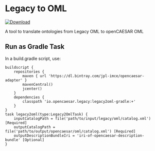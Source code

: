 # Legacy to OML

[ ![Download](https://api.bintray.com/packages/jpl-imce/opencaesar-adapter/legacy2oml-gradle/images/download.svg) ](https://bintray.com/jpl-imce/opencaesar-adapter/legacy2oml-gradle/_latestVersion)

A tool to translate ontologies from Legacy OML to openCAESAR OML

## Run as Gradle Task
In a build.gradle script, use:
```
buildscript {
	repositories {
		maven { url 'https://dl.bintray.com/jpl-imce/opencaesar-adapter' }
		mavenCentral()
		jcenter()
	}
	dependencies {
		classpath 'io.opencaesar.legacy:legacy2oml-gradle:+'
	}
}
task legacy2oml(type:Legacy2OmlTask) {
	inputCatalogPath = file('path/to/input/legacy/oml/catalog.xml') [Required]
	outputCatalogPath = file('path/to/output/opencaesar/oml/catalog.xml') [Required]
	outputDescriptionBundleIri = 'iri-of-opencaesar-description-bundle' [Optional]
}
```